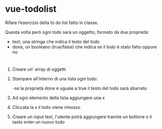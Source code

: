 # vue-todolist

Rifare l’esercizio della to do list fatto in classe.

Questa volta però ogni todo sarà un oggetto, formato da due proprietà:
- text, una stringa che indica il testo del todo
- done, un booleano (true/false) che indica se il todo è stato fatto oppure no

#

1. Creare un' array di oggetti 

2. Stampare all’interno di una lista ogni todo:

    -se la proprietà done è uguale a true il testo del todo sarà sbarrato

3. Ad ogni elemento della lista aggiungere una x

4. Cliccata  la x il todo viene rimosso

5. Creare un input text, l'utente potrà aggiungere tramite un bottone o il tasto enter un nuovo todo
